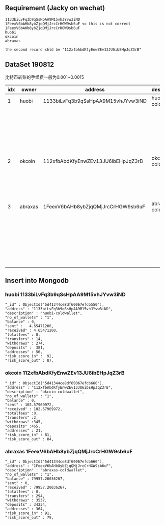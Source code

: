 
## Requirement (Jacky on wechat)

```
1133biLvFq3b9qSsHpAA9M15vhJYvw3iND
1FeexV6bAHb8ybZjqQMjJrcCrHGW9sb6uF <= this is not correct
1FeexV6bAHb8ybZjqQMjJrcCrHGW9sb6uF
huobi
okcoin
abraxas

the second record shld be "112xfbAbdKfyEnwZEv13JU6ibEHpJqZ3rB"

```

##  DataSet  190812

比特币转账的手续费一般为0.001~0.0015

|idx| owner | address                          | description    |balance(BTC)    | sent  (BTC)|received (BTC) | totalfees(BTC)  | transfers | withdraws | deposits | addresses | risk_score_in | risk_score_out |
|---| ------| ---------------------------------| ---------------|----------------|-------------|--------------|----------------|-----------|-----------|----------|-----------|---------------|----------------|
|1  | huobi |1133biLvFq3b9qSsHpAA9M15vhJYvw3iND|huobi-coldwallet|0               | 4.65471200  | 4.65471200   | 0               | 14       |  274      | 381      |  56       |    92         |     87         |
|   |       |                                  |                |  链上数据| 链上数据     |链上数据        |发送和收入金额相等判断出手续费是其他地址的。|收和发的交易数|dummy| dummy    |交易相关的大概地址数，如果是这个含义；可以获得准确的个数。|dummy |dummy|
|2  |okcoin |112xfbAbdKfyEnwZEv13JU6ibEHpJqZ3rB|okcoin-coldwallet|0              |102.57969972 |102.57969972 |   0              |2         |  345      | 465       |  21      | 81        |       84      |
|   |       |                                  |                 | 链上数据| 链上数据     | 链上数据     |发送和收入金额相等判断出手续费是其他地址的。 |收和发的交易数|dummy | dummy |一起构建交易的地址数，没有排重。|dummy |dummy|
|3  |abraxas|1FeexV6bAHb8ybZjqQMjJrcCrHGW9sb6uF|abraxas-coldwallet|79957.20036267|     0       |79957.20036267| 0              |294        |   3537    |    34234  |  364      | 85       |   93          |
|   |       |                                  |                 | 链上数据 |链上数据     | 链上数据       |只有接收没有发送                       |收和发的交易数|dummy |dummy |交易相关的大概地址数; 交易太多，这里是个大概值。可以获得准确的个数|dummy |dummy|


## Insert into Mongodb

### huobi   1133biLvFq3b9qSsHpAA9M15vhJYvw3iND

```
"_id" : ObjectId("5d41344ce8df60067efdb550"),
"address" : "1133biLvFq3b9qSsHpAA9M15vhJYvw3iND",
"description" : "huobi-coldwallet",
"no_of_wallets" : "1",
"balance" : 0,
"sent" :   4.65471200,
"received" : 4.65471200,
"totalfees" : 0,
"transfers" : 14,
"withdraws" : 274,
"deposits" :  381,
"addresses" : 56,
"risk_score_in" :  92,
"risk_score_out" : 87,

```

### okcoin    112xfbAbdKfyEnwZEv13JU6ibEHpJqZ3rB

```
"_id" : ObjectId("5d41344ce8df60067efdb660"),
"address" : "112xfbAbdKfyEnwZEv13JU6ibEHpJqZ3rB",
"description" : "okcoin-coldwallet",
"no_of_wallets" : "1",
"balance" : 0,
"sent" : 102.57969972,
"received" : 102.57969972,
"totalfees" :0,
"transfers" :2,
"withdraws" :345,
"deposits" :465,
"addresses" : 21,
"risk_score_in" : 81,
"risk_score_out" : 84,

```

### abraxas   1FeexV6bAHb8ybZjqQMjJrcCrHGW9sb6uF

```
"_id" : ObjectId("5d41344ce8df60067efdb666"),
"address" : "1FeexV6bAHb8ybZjqQMjJrcCrHGW9sb6uF",
"description" : "abraxas-coldwallet",
"no_of_wallets" : "1",
"balance" : 79957.20036267,
"sent" : 0,
"received" : 79957.20036267,
"totalfees" : 0,
"transfers" : 294,
"withdraws" : 3537,
"deposits" : 34234,
"addresses" : 364,
"risk_score_in" : 91,
"risk_score_out" : 79,

```
